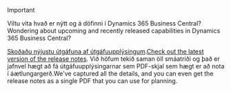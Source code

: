 > [!IMPORTANT]
>
> <span data-ttu-id="3c793-101">Viltu vita hvað er nýtt og á döfinni í Dynamics 365 Business Central?</span><span class="sxs-lookup"><span data-stu-id="3c793-101">Wondering about upcoming and recently released capabilities in Dynamics 365 Business Central?</span></span>
>
> <span data-ttu-id="3c793-102">[Skoðaðu nýjustu útgáfuna af útgáfuupplýsingum](/business-applications-release-notes/April19/dynamics365-business-central/).</span><span class="sxs-lookup"><span data-stu-id="3c793-102">[Check out the latest version of the release notes](/business-applications-release-notes/April19/dynamics365-business-central/).</span></span> <span data-ttu-id="3c793-103">Við höfum tekið saman öll smáatriði og það er jafnvel hægt að fá útgáfuupplýsingarnar sem PDF-skjal sem hægt er að nota í áætlungargerð.</span><span class="sxs-lookup"><span data-stu-id="3c793-103">We've captured all the details, and you can even get the release notes as a single PDF that you can use for planning.</span></span>  
